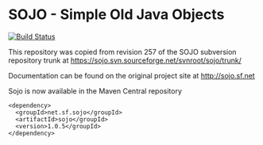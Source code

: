 SOJO - Simple Old Java Objects
==============================
[![Build Status](https://travis-ci.org/maddingo/sojo.png)](https://travis-ci.org/maddingo/sojo)

This repository was copied from revision 257 of the SOJO subversion repository trunk 
at https://sojo.svn.sourceforge.net/svnroot/sojo/trunk/

Documentation can be found on the original project site at http://sojo.sf.net 

Sojo is now available in the Maven Central repository

    <dependency>
      <groupId>net.sf.sojo</groupId>
      <artifactId>sojo</groupId>
      <version>1.0.5</groupId>
    </dependency>